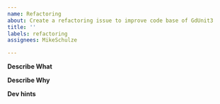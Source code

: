 ```yaml
---
name: Refactoring
about: Create a refactoring issue to improve code base of GdUnit3
title: ''
labels: refactoring
assignees: MikeSchulze

---
```


**Describe What**
<!-- A clear and concise description of what the refactoring is.-->

**Describe Why**
<!-- A clear and concise description why the refactoring is need.-->


**Dev hints**
<!-- Add some dev nodes here.-->
